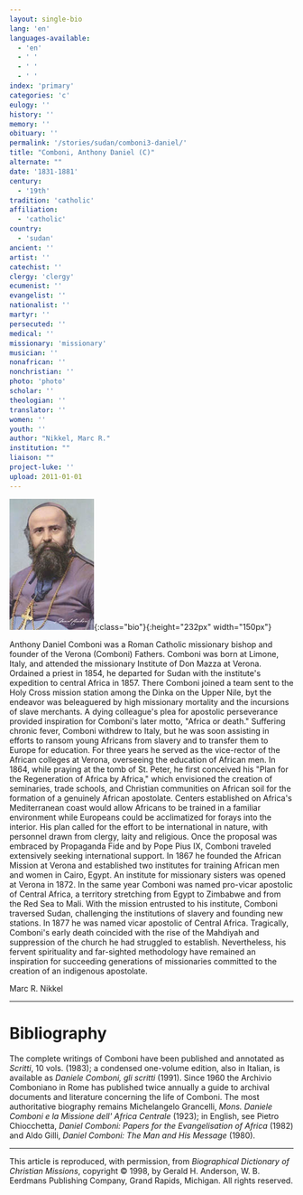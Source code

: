 ```yaml
---
layout: single-bio
lang: 'en'
languages-available:
  - 'en'
  - ' '
  - ' '
  - ' '
index: 'primary'
categories: 'c'
eulogy: ''
history: ''
memory: ''
obituary: ''
permalink: '/stories/sudan/comboni3-daniel/'
title: "Comboni, Anthony Daniel (C)"
alternate: ""
date: '1831-1881'
century:
  - '19th'
tradition: 'catholic'
affiliation:
  - 'catholic'
country:
  - 'sudan'
ancient: ''
artist: ''
catechist: ''
clergy: 'clergy'
ecumenist: ''
evangelist: ''
nationalist: ''
martyr: ''
persecuted: ''
medical: ''
missionary: 'missionary'
musician: ''
nonafrican: ''
nonchristian: ''
photo: 'photo'
scholar: ''
theologian: ''
translator: ''
women: ''
youth: ''
author: "Nikkel, Marc R."
institution: ""
liaison: ""
project-luke: ''
upload: 2011-01-01
---
```


![Anthony Daniel Comboni](/images/bio-pics/sudan/comboni2-daniel/Daniele_Comboni.jpg){:class="bio"}{:height="232px" width="150px"}

Anthony Daniel Comboni was a Roman Catholic missionary bishop and founder of the Verona (Comboni) Fathers. Comboni was born at Limone, Italy, and attended the missionary Institute of Don Mazza at Verona. Ordained a priest in 1854, he departed for Sudan with the institute's expedition to central Africa in 1857. There Comboni joined a team sent to the Holy Cross mission station among the Dinka on the Upper Nile, byt the endeavor was beleaguered by high missionary mortality and the incursions of slave merchants. A dying colleague's plea for apostolic perseverance provided inspiration for Comboni's later motto, "Africa or death." Suffering chronic fever, Comboni withdrew to Italy, but he was soon assisting in efforts to ransom young Africans from slavery and to transfer them to Europe for education. For three years he served as the vice-rector of the African colleges at Verona, overseeing the education of African men. In 1864, while praying at the tomb of St. Peter, he first conceived his "Plan for the Regeneration of Africa by Africa," which envisioned the creation of seminaries, trade schools, and Christian communities on African soil for the formation of a genuinely African apostolate. Centers established on Africa's Mediterranean coast would allow Africans to be trained in a familiar environment while Europeans could be acclimatized for forays into the interior. His plan called for the effort to be international in nature, with personnel drawn from clergy, laity and religious. Once the proposal was embraced by Propaganda Fide and by Pope Pius IX, Comboni traveled extensively seeking international support. In 1867 he founded the African Mission at Verona and established two institutes for training African men and women in Cairo, Egypt. An institute for missionary sisters was opened at Verona in 1872. In the same year Comboni was named pro-vicar apostolic of Central Africa, a territory stretching from Egypt to Zimbabwe and from the Red Sea to Mali. With the mission entrusted to his institute, Comboni traversed Sudan, challenging the institutions of slavery and founding new stations. In 1877 he was named vicar apostolic of Central Africa. Tragically, Comboni's early death coincided with the rise of the Mahdiyah and suppression of the church he had struggled to establish. Nevertheless, his fervent spirituality and far-sighted methodology have remained an inspiration for succeeding generations of missionaries committed to the creation of an indigenous apostolate.

Marc R. Nikkel

---

# Bibliography

The complete writings of Comboni have been published and annotated as *Scritti*, 10 vols. (1983); a condensed one-volume edition, also in Italian, is available as *Daniele Comboni, gli scritti* (1991). Since 1960 the Archivio Comboniano in Rome has published twice annually a guide to archival documents and literature concerning the life of Comboni. The most authoritative biography remains Michelangelo Grancelli, *Mons. Daniele Comboni e la Missione dell' Africa Centrale* (1923); in English, see Pietro Chiocchetta, *Daniel Comboni: Papers for the Evangelisation of Africa* (1982) and Aldo Gilli, *Daniel Comboni: The Man and His Message* (1980).

---

This article is reproduced, with permission, from *Biographical Dictionary of Christian Missions*, copyright © 1998, by Gerald H. Anderson, W. B. Eerdmans Publishing Company, Grand Rapids, Michigan. All rights reserved.
